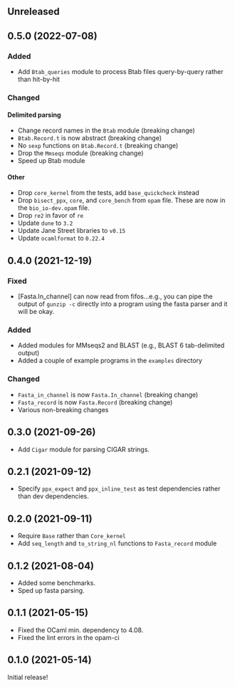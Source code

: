 ## Unreleased

## 0.5.0 (2022-07-08)

### Added

- Add `Btab_queries` module to process Btab files query-by-query rather than hit-by-hit

### Changed

#### Delimited parsing

- Change record names in the `Btab` module (breaking change)
- `Btab.Record.t` is now abstract (breaking change)
- No `sexp` functions on `Btab.Record.t` (breaking change)
- Drop the `Mmseqs` module (breaking change)
- Speed up Btab module

#### Other

- Drop `core_kernel` from the tests, add `base_quickcheck` instead
- Drop `bisect_ppx`, `core`, and `core_bench` from `opam` file. These are now in the `bio_io-dev.opam` file.
- Drop `re2` in favor of `re`
- Update `dune` to `3.2`
- Update Jane Street libraries to `v0.15`
- Update `ocamlformat` to `0.22.4`

## 0.4.0 (2021-12-19)

### Fixed

- [Fasta.In_channel] can now read from fifos...e.g., you can pipe the output of `gunzip -c` directly into a program using the fasta parser and it will be okay.

### Added

- Added modules for MMseqs2 and BLAST (e.g., BLAST 6 tab-delimited output)
- Added a couple of example programs in the `examples` directory

### Changed

- `Fasta_in_channel` is now `Fasta.In_channel` (breaking change)
- `Fasta_record` is now `Fasta.Record` (breaking change)
- Various non-breaking changes

## 0.3.0 (2021-09-26)

- Add `Cigar` module for parsing CIGAR strings.

## 0.2.1 (2021-09-12)

- Specify `ppx_expect` and `ppx_inline_test` as test dependencies rather than dev dependencies.

## 0.2.0 (2021-09-11)

- Require `Base` rather than `Core_kernel`
- Add `seq_length` and `to_string_nl` functions to `Fasta_record` module

## 0.1.2 (2021-08-04)

- Added some benchmarks.
- Sped up fasta parsing.

## 0.1.1 (2021-05-15)

- Fixed the OCaml min. dependency to 4.08.
- Fixed the lint errors in the opam-ci

## 0.1.0 (2021-05-14)

Initial release!
